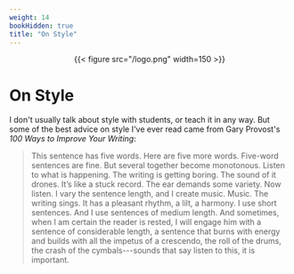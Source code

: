 ```yaml
---
weight: 14
bookHidden: true
title: "On Style"
---
```


<div style="text-align:center">{{< figure src="/logo.png" width=150 >}}</div>

# On Style


I don't usually talk about style with students, or teach it in any way. But some of the best advice on style I've ever read came from Gary Provost's *100 Ways to Improve Your Writing*:

>This sentence has five words. Here are five more words. Five-word sentences are fine. But several together become monotonous. Listen to what is happening. The writing is getting boring. The sound of it drones. It’s like a stuck record. The ear demands some variety. Now listen. I vary the sentence length, and I create music. Music. The writing sings. It has a pleasant rhythm, a lilt, a harmony. I use short sentences. And I use sentences of medium length. And sometimes, when I am certain the reader is rested, I will engage him with a sentence of considerable length, a sentence that burns with energy and builds with all the impetus of a crescendo, the roll of the drums, the crash of the cymbals---sounds that say listen to this, it is important.



